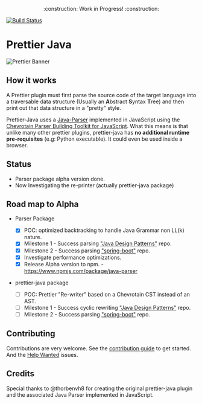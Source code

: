 <p align="center">
    :construction: Work in Progress! :construction:
</p>

[![Build Status](https://travis-ci.org/jhipster/prettier-java.svg?branch=master)](https://travis-ci.org/jhipster/prettier-java)

# Prettier Java

![Prettier Banner](https://raw.githubusercontent.com/prettier/prettier-logo/master/images/prettier-banner-light.png)

## How it works

A Prettier plugin must first parse the source code of the target language
into a traversable data structure (Usually an **A**bstract **S**yntax **T**ree)
and then print out that data structure in a "pretty" style.

Prettier-Java uses a [Java-Parser](./packages/java-parser) implemented in JavaScript using the
[Chevrotain Parser Building Toolkit for JavaScript](https://github.com/SAP/chevrotain).
What this means is that unlike many other prettier plugins,
prettier-java has **no additional runtime pre-requisites** (e.g: Python executable).
It could even be used inside a browser.

## Status

- Parser package alpha version done.
- Now Investigating the re-printer (actually prettier-java package)

## Road map to Alpha

- Parser Package

  - [x] POC: optimized backtracking to handle Java Grammar non LL(k) nature.
  - [x] Milestone 1 - Success parsing ["Java Design Patterns"](https://github.com/iluwatar/java-design-patterns) repo.
  - [x] Milestone 2 - Success parsing ["spring-boot"](https://github.com/spring-projects/spring-boot) repo.
  - [x] Investigate performance optimizations.
  - [x] Release Alpha version to npm. - https://www.npmjs.com/package/java-parser

- prettier-java package

  - [ ] POC: Prettier "Re-writer" based on a Chevrotain CST instead of an AST.
  - [ ] Milestone 1 - Success cyclic rewriting ["Java Design Patterns"](https://github.com/iluwatar/java-design-patterns) repo.
  - [ ] Milestone 2 - Success parsing ["spring-boot"](https://github.com/spring-projects/spring-boot) repo.

## Contributing

Contributions are very welcome.
See the [contribution guide](./CONTRIBUTING.md) to get started.
And the [Help Wanted](https://github.com/jhipster/prettier-java/labels/help%20wanted) issues.

## Credits

Special thanks to @thorbenvh8 for creating the original prettier-java
plugin and the associated Java Parser implemented in JavaScript.
